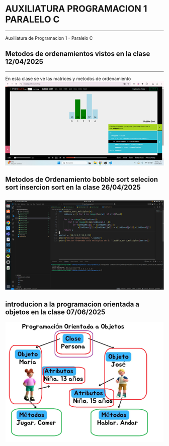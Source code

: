 # AUXILIATURA PROGRAMACION 1 PARALELO C
--------
Auxiliatura de Programacion 1 - Paralelo C

## Metodos de ordenamientos vistos en la clase 12/04/2025
---
En esta clase se ve las matrices y metodos de ordenamiento
![alt text](image.png)

## Metodos de Ordenamiento bobble sort selecion sort insercion sort en la clase 26/04/2025

![alt text](image-1.png)
---

## introducion a la programacion orientada a objetos en la clase 07/06/2025
![alt text](image-2.png)
